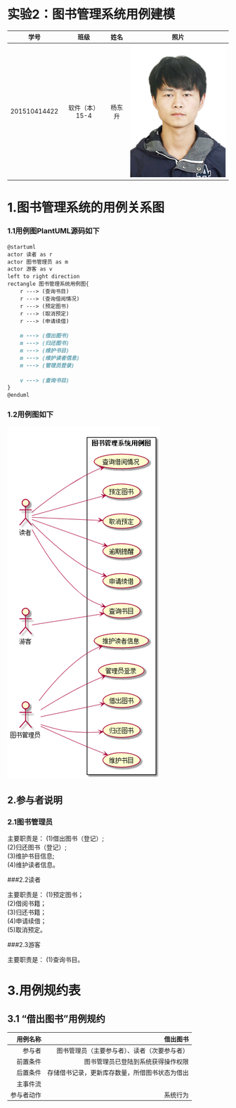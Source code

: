 # 实验2：图书管理系统用例建模

|学号|班级|姓名|照片|  
|:-:|:-:|:-:|:-:|  
|201510414422|软件（本）15-4|杨东升| ![](../ydswinter.jpg)|

# 1.图书管理系统的用例关系图

### 1.1用例图PlantUML源码如下

```markdown
@startuml
actor 读者 as r
actor 图书管理员 as m
actor 游客 as v
left to right direction
rectangle 图书管理系统用例图{
    r ---> (查询书目)
    r ---> (查询借阅情况)
    r ---> (预定图书)
    r ---> (取消预定)
    r ---> (申请续借)

    m ---> (借出图书)
    m ---> (归还图书)
    m ---> (维护书目)
    m ---> (维护读者信息)
    m ---> (管理员登录)

    v ---> (查询书目)
}
@enduml
```

### 1.2用例图如下
![](./usecase.png)

## 2.参与者说明

### 2.1图书管理员

主要职责是：
(1)借出图书（登记）;  
(2)归还图书（登记）;   
(3)维护书目信息;  
(4)维护读者信息。  

###2.2读者

主要职责是：
(1)预定图书；  
(2)借阅书籍；  
(3)归还书籍；  
(4)申请续借；  
(5)取消预定。   

###2.3游客

主要职责是：
(1)查询书目。

# 3.用例规约表

## 3.1 “借出图书”用例规约

|用例名称|借出图书|  
|-:|-:|  
|参与者|图书管理员（主要参与者）、读者（次要参与者）|  
|前置条件|图书管理员已登陆到系统获得操作权限|  
|后置条件|存储借书记录，更新库存数量，所借图书状态为借出|  
|主事件流|  
|参与者动作|系统行为|


